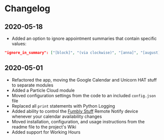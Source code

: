 # Changelog

## 2020-05-18

+ Added an option to ignore appointment summaries that contain specific values:

```json
"ignore_in_summary": ["[block]", "(via clockwise)", "[anna]", "[august]", "[elizabeth]"],
```

## 2020-05-01

+ Refactored the app, moving the Google Calendar and Unicorn HAT stuff to separate modules
+ Added a Particle Cloud module
+ Moved configuration settings from the code to an included `config.json` file
+ Replaced all `print` statements with Python Logging
+ Added ability to control the [Fumbly Stuff](https://fumblystuff.com) Remote Notify device whenever your calendar availability changes
+ Moved installation, configuration, and usage instructions from the readme file to the project's Wiki
+ Added support for Working Hours

 